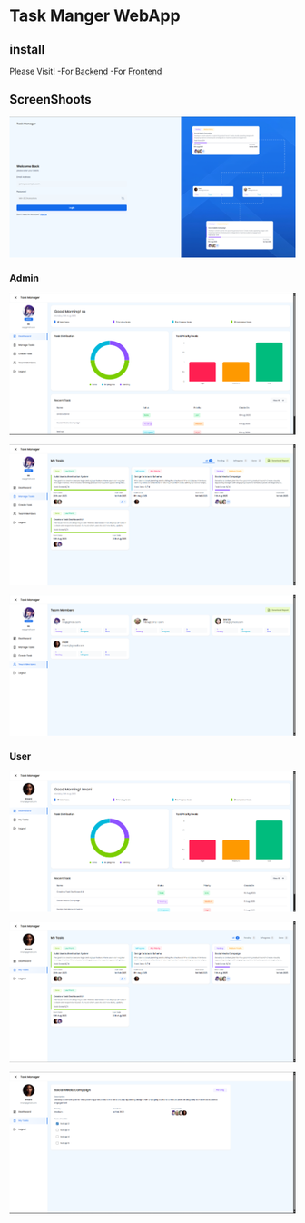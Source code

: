 # Task Manger WebApp

## install

Please Visit!
-For [Backend](server/README.md)
-For [Frontend](client/task-manager/README.md)

## ScreenShoots

![login_page](screenshots/login.png)

### Admin

![admin-dashboard](screenshots/admin/admin-dashboard.png)

![admin-manage-tasks](screenshots/admin/admin-mange-tasks.png)

![admin-team-members](screenshots/admin/admin-team-members.png)

### User

![user-dashboard](screenshots/user/user-dashboard.png)

![user-tasks](screenshots/user/user-tasks.png)

![user-task](screenshots/user/user-task-details.png)